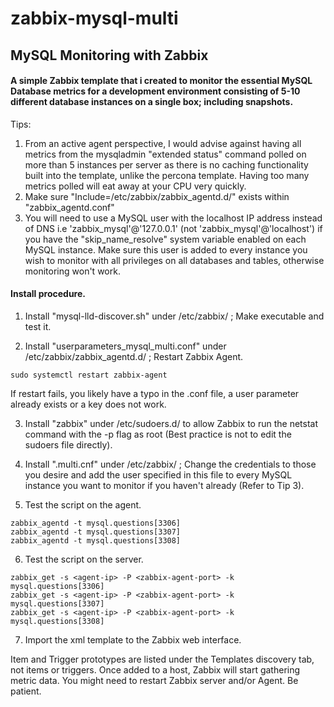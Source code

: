 # zabbix-mysql-multi
## MySQL Monitoring with Zabbix

#### A simple Zabbix template that i created to monitor the essential MySQL Database metrics for a development environment consisting of 5-10 different database instances on a single box; including snapshots.

Tips: 

1. From an active agent perspective, I would advise against having all metrics from the mysqladmin "extended status" command polled on more than 5 instances per server as there is no caching functionality built into the template, unlike the percona template. Having too many metrics polled will eat away at your CPU very quickly. 
2. Make sure "Include=/etc/zabbix/zabbix_agentd.d/" exists within "zabbix_agentd.conf"
3. You will need to use a MySQL user with the localhost IP address instead of DNS i.e 'zabbix_mysql'@'127.0.0.1' (not 'zabbix_mysql'@'localhost') if you have the "skip_name_resolve" system variable enabled on each MySQL instance. Make sure this user is added to every instance you wish to monitor with all privileges on all databases and tables, otherwise monitoring won't work.

#### Install procedure.

1. Install "mysql-lld-discover.sh" under /etc/zabbix/ ; Make executable and test it.

2. Install "userparameters_mysql_multi.conf" under /etc/zabbix/zabbix_agentd.d/ ; Restart Zabbix Agent. 

```
sudo systemctl restart zabbix-agent
```

If restart fails, you likely have a typo in the .conf file, a user parameter already exists or a key does not work.

3. Install "zabbix" under /etc/sudoers.d/ to allow Zabbix to run the netstat command with the -p flag as root (Best practice is not to edit the sudoers file directly).

4. Install ".multi.cnf" under /etc/zabbix/ ; Change the credentials to those you desire and add the user specified in this file to every MySQL instance you want to monitor if you haven't already (Refer to Tip 3).

5. Test the script on the agent.
```
zabbix_agentd -t mysql.questions[3306]
zabbix_agentd -t mysql.questions[3307]
zabbix_agentd -t mysql.questions[3308]
```

6. Test the script on the server.

```
zabbix_get -s <agent-ip> -P <zabbix-agent-port> -k mysql.questions[3306]
zabbix_get -s <agent-ip> -P <zabbix-agent-port> -k mysql.questions[3307]
zabbix_get -s <agent-ip> -P <zabbix-agent-port> -k mysql.questions[3308]
```

7. Import the xml template to the Zabbix web interface.

Item and Trigger prototypes are listed under the Templates discovery tab, not items or triggers. 
Once added to a host, Zabbix will start gathering metric data. You might need to restart Zabbix server and/or Agent. Be patient.
